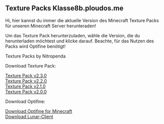 ## Texture Packs Klasse8b.ploudos.me

Hi, hier kannst du immer die aktuelle Version des Minecraft Texture Packs für unseren Minecraft Server herunteraden!

Um das Texture Pack herunterzuladen, wähle die Version, die du herunterladen möchtest und klicke darauf. Beachte, für das Nutzen des Packs wird Optifine benötigt!


Texture Packs by Nitropenda

Download Texture Pack:

[Texture Pack v2.3.0](https://)                            
[Texture Pack v2.2.0]()                         
[Texture Pack v2.1.0]()                          
[Texture Pack v2.0.0]()                         
                        
Download Optifine:

[Download Optifine for Minecraft](https://optifine.net/downloads)             
[Download Lunar-Client](https://www.lunarclient.com/download/)

